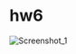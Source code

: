 # hw6

![Screenshot_1](https://user-images.githubusercontent.com/107684179/192967900-9ae81341-acbd-4d21-9ac7-5dceb93f6920.png)
